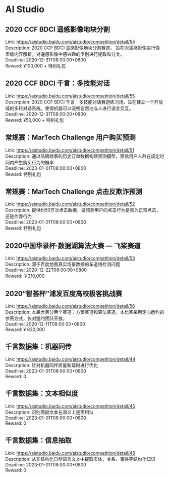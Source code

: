 # AI Studio



## 2020 CCF BDCI 遥感影像地块分割

Link: https://aistudio.baidu.com/aistudio/competition/detail/54  
Description: 2020 CCF BDCI 遥感影像地块分割赛道。 旨在对遥感影像进行像素级内容解析，对遥感影像中感兴趣的类别进行提取和分类。  
Deadline: 2020-12-31T08:00:00+0800  
Reward: ¥100,000 + 特别礼包  


## 2020 CCF BDCI 千言：多技能对话

Link: https://aistudio.baidu.com/aistudio/competition/detail/55  
Description: 2020 CCF BDCI 千言：多技能对话赛道练习场。旨在建立一个开放域的多轮对话系统，使得机器可以流畅自然地与人进行语言交互。  
Deadline: 2020-12-31T08:00:00+0800  
Reward: ¥50,000 + 特别礼包  


## 常规赛：MarTech Challenge 用户购买预测

Link: https://aistudio.baidu.com/aistudio/competition/detail/51  
Description: 通过品牌商家的历史订单数据构建预测模型，预估用户人群在规定时间内产生购买行为的概率  
Deadline: 2023-01-01T08:00:00+0800  
Reward: 特别礼包  


## 常规赛：MarTech Challenge 点击反欺诈预测

Link: https://aistudio.baidu.com/aistudio/competition/detail/52  
Description: 提供约50万次点击数据，请预测用户的点击行为是否为正常点击，还是作弊行为  
Deadline: 2023-01-01T08:00:00+0800  
Reward: 特别礼包  


## 2020中国华录杯·数据湖算法大赛 — 飞桨赛道

Link: https://aistudio.baidu.com/aistudio/competition/detail/53  
Description: 源于百度地图真实场景数据的车道线检测问题  
Deadline: 2020-12-22T08:00:00+0800  
Reward: ￥210,000  


## 2020“智荟杯”浦发百度高校极客挑战赛

Link: https://aistudio.baidu.com/aistudio/competition/detail/56  
Description: 本届大赛分两个赛道：方案赛道和算法赛道。本比赛采用定向邀约的参赛方式，仅对邀约团队开放。  
Deadline: 2020-12-11T08:00:00+0800  
Reward: ¥ 630,000  


## 千言数据集：机器同传

Link: https://aistudio.baidu.com/aistudio/competition/detail/44  
Description: 针对机器同传质量和延时进行优化  
Deadline: 2023-01-01T08:00:00+0800  
Reward: 0  


## 千言数据集：文本相似度

Link: https://aistudio.baidu.com/aistudio/competition/detail/45  
Description: 识别两段文本在语义上是否相似  
Deadline: 2023-01-01T08:00:00+0800  
Reward: 0  


## 千言数据集：信息抽取

Link: https://aistudio.baidu.com/aistudio/competition/detail/46  
Description: 从非结构化自然语言文本中提取实体、关系、事件等结构化知识  
Deadline: 2023-01-01T08:00:00+0800  
Reward: 0  


